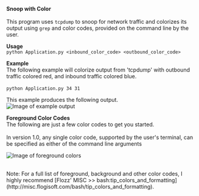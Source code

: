 **Snoop with Color**<BR>
<BR>
This program uses ```tcpdump``` to snoop for network traffic
and colorizes its output using ```grep``` and color codes, provided
on the command line by the user.
<BR>

**Usage**<BR>
```python Application.py <inbound_color_code> <outbound_color_code>```

**Example**<BR>
The following example will colorize output from 'tcpdump' with outbound
traffic colored red, and inbound traffic colored blue.<BR>
<BR>
```python Application.py 34 31```

This example produces the following output.<BR>
![Image of example output](https://raw.githubusercontent.com/mellertson/snoop_with_colors/master/SnoopWithColors/images/example-output.png)


**Foreground Color Codes** <BR>
The following are just a few color codes to get you started.<BR>
<BR>
In version 1.0, any single color code, supported by the user's terminal,
can be specified as either of the command line arguments

![Image of foreground colors](https://raw.githubusercontent.com/mellertson/snoop_with_colors/master/SnoopWithColors/images/foreground-colors.png)

<BR>
Note: For a full list of foreground, background and other color codes, I highly recommend
[Flozz' MISC >> bash:tip_colors_and_formatting](http://misc.flogisoft.com/bash/tip_colors_and_formatting).

